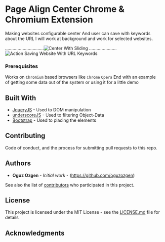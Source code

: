 # Page Align Center Chrome & Chromium Extension

Making websites configurable center
And user can save with keywords about the URL 
I will work at background and work for selected websites.

...............................![Center With Sliding](https://media.giphy.com/media/gFo5g1FoIbg21U7VcG/giphy.gif)
......................![Action Saving Website With URL Keywords](https://media.giphy.com/media/SA6nhdz8diiG4sVP9v/giphy.gif)

### Prerequisites
Works on `Chromium` based browsers like 
 `Chrome`
 `Opera`
End with an example of getting some data out of the system or using it for a little demo

## Built With

* [JqueryJS](https://blog.jquery.com/2016/09/22/jquery-3-1-1-released/) - Used to DOM manipulation
* [underscoreJS](https://underscorejs.org) - Used to filtering Object-Data
* [Bootstrap](https://getbootstrap.com/docs/3.3/getting-started/) - Used to placing the elements

## Contributing

Code of conduct, and the process for submitting pull requests to this repo.


## Authors

* **Oguz Ozgen** - *Initial work* - (https://github.com/oguzozgen)

See also the list of [contributors](https://github.com/your/project/contributors) who participated in this project.

## License

This project is licensed under the MIT License - see the [LICENSE.md](LICENSE.md) file for details

## Acknowledgments


